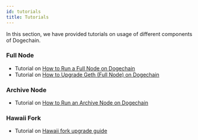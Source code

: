 ```yaml
---
id: tutorials
title: Tutorials
---
```


In this section, we have provided tutorials on usage of different components of Dogechain.

### Full Node

* Tutorial on [How to Run a Full Node on Dogechain](./full-node-deployment)
* Tutorial on [How to Upgrade Geth (Full Node) on Dogechain](./upgrade-full-node)

### Archive Node

* Tutorial on [How to Run an Archive Node on Dogechain](./run-archive-node)

### Hawaii Fork

* Tutorial on [Hawaii fork upgrade guide](./hawaii-hard-fork)
